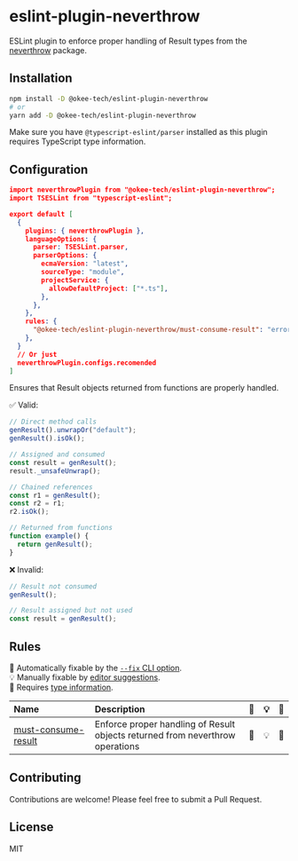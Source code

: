 # eslint-plugin-neverthrow

ESLint plugin to enforce proper handling of Result types from the [neverthrow](https://github.com/supermacro/neverthrow) package.

## Installation

```bash
npm install -D @okee-tech/eslint-plugin-neverthrow
# or
yarn add -D @okee-tech/eslint-plugin-neverthrow
```

Make sure you have `@typescript-eslint/parser` installed as this plugin requires TypeScript type information.

## Configuration

```json
import neverthrowPlugin from "@okee-tech/eslint-plugin-neverthrow";
import TSESLint from "typescript-eslint";

export default [
  {
    plugins: { neverthrowPlugin },
    languageOptions: {
      parser: TSESLint.parser,
      parserOptions: {
        ecmaVersion: "latest",
        sourceType: "module",
        projectService: {
          allowDefaultProject: ["*.ts"],
        },
      },
    },
    rules: {
      "@okee-tech/eslint-plugin-neverthrow/must-consume-result": "error",
    },
  }
  // Or just
  neverthrowPlugin.configs.recomended
]
```

Ensures that Result objects returned from functions are properly handled.

✅ Valid:

```typescript
// Direct method calls
genResult().unwrapOr("default");
genResult().isOk();

// Assigned and consumed
const result = genResult();
result._unsafeUnwrap();

// Chained references
const r1 = genResult();
const r2 = r1;
r2.isOk();

// Returned from functions
function example() {
  return genResult();
}
```

❌ Invalid:

```typescript
// Result not consumed
genResult();

// Result assigned but not used
const result = genResult();
```

## Rules

<!-- begin auto-generated rules list -->

🔧 Automatically fixable by the [`--fix` CLI option](https://eslint.org/docs/user-guide/command-line-interface#--fix).\
💡 Manually fixable by [editor suggestions](https://eslint.org/docs/latest/use/core-concepts#rule-suggestions).\
💭 Requires [type information](https://typescript-eslint.io/linting/typed-linting).

| Name                                                     | Description                                                                   | 🔧 | 💡 | 💭 |
| :------------------------------------------------------- | :---------------------------------------------------------------------------- | :- | :- | :- |
| [must-consume-result](docs/rules/must-consume-result.md) | Enforce proper handling of Result objects returned from neverthrow operations | 🔧 | 💡 | 💭 |

<!-- end auto-generated rules list -->

## Contributing

Contributions are welcome! Please feel free to submit a Pull Request.

## License

MIT
